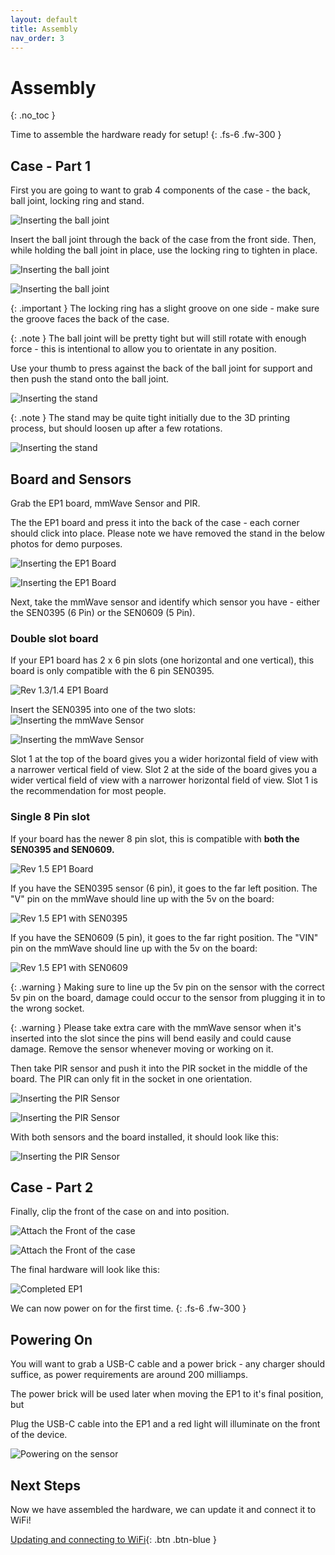 ```yaml
---
layout: default
title: Assembly
nav_order: 3
---
```


# Assembly

{: .no_toc }

Time to assemble the hardware ready for setup!
{: .fs-6 .fw-300 }

## Case - Part 1

First you are going to want to grab 4 components of the case - the back, ball joint, locking ring and stand.

![Inserting the ball joint](images/assembly-insert-ball-joint-1.jpg)

Insert the ball joint through the back of the case from the front side. Then, while holding the ball joint in place, use the locking ring to tighten in place.

![Inserting the ball joint](images/assembly-insert-ball-joint-2.jpg)

![Inserting the ball joint](images/assembly-insert-ball-joint-3.jpg)

{: .important }
The locking ring has a slight groove on one side - make sure the groove faces the back of the case.

{: .note }
The ball joint will be pretty tight but will still rotate with enough force - this is intentional to allow you to orientate in any position.

Use your thumb to press against the back of the ball joint for support and then push the stand onto the ball joint.

![Inserting the stand](images/assembly-attaching-stand.jpg)

{: .note }
The stand may be quite tight initially due to the 3D printing process, but should loosen up after a few rotations.

![Inserting the stand](images/assembly-attaching-stand-2.jpg)

## Board and Sensors

Grab the EP1 board, mmWave Sensor and PIR.

The the EP1 board and press it into the back of the case - each corner should click into place. Please note we have removed the stand in the below photos for demo purposes.

![Inserting the EP1 Board](images/assembly-insert-ep1-board-1.jpg)

![Inserting the EP1 Board](images/assembly-insert-ep1-board-2.jpg)

Next, take the mmWave sensor and identify which sensor you have - either the SEN0395 (6 Pin) or the SEN0609 (5 Pin).

### Double slot board

If your EP1 board has 2 x 6 pin slots (one horizontal and one vertical), this board is only compatible with the 6 pin SEN0395.

![Rev 1.3/1.4 EP1 Board](images/hardware-overview-ep1-board-rev-1.4.jpg)

Insert the SEN0395 into one of the two slots:
![Inserting the mmWave Sensor](images/assembly-insert-mmwave-top-slot.jpg)

![Inserting the mmWave Sensor](images/assembly-insert-mmwave-side-slot.jpg)

Slot 1 at the top of the board gives you a wider horizontal field of view with a narrower vertical field of view. Slot 2 at the side of the board gives you a wider vertical field of view with a narrower horizontal field of view. Slot 1 is the recommendation for most people.

### Single 8 Pin slot

If your board has the newer 8 pin slot, this is compatible with **both the SEN0395 and SEN0609.**

![Rev 1.5 EP1 Board](images/hardware-overview-ep1-board-rev-1.5.jpg)

If you have the SEN0395 sensor (6 pin), it goes to the far left position. The "V" pin on the mmWave should line up with the 5v on the board:

![Rev 1.5 EP1 with SEN0395](images/hardware-overview-ep1-board-rev-1.5-SEN0395.jpg)

If you have the SEN0609 (5 pin), it goes to the far right position. The "VIN" pin on the mmWave should line up with the 5v on the board:

![Rev 1.5 EP1 with SEN0609](images/hardware-overview-ep1-board-rev-1.5-SEN0609.jpg)

{: .warning }
Making sure to line up the 5v pin on the sensor with the correct 5v pin on the board, damage could occur to the sensor from plugging it in to the wrong socket.

{: .warning }
Please take extra care with the mmWave sensor when it's inserted into the slot since the pins will bend easily and could cause damage. Remove the sensor whenever moving or working on it.

Then take PIR sensor and push it into the PIR socket in the middle of the board. The PIR can only fit in the socket in one orientation.

![Inserting the PIR Sensor](images/assembly-insert-pir-sensor-1.jpg)

![Inserting the PIR Sensor](images/assembly-insert-pir-sensor-2.jpg)

With both sensors and the board installed, it should look like this:

![Inserting the PIR Sensor](images/assembly-insert-pir-sensor-3.jpg)

## Case - Part 2

Finally, clip the front of the case on and into position.

![Attach the Front of the case](images/assembly-attaching-front-case.jpg)

![Attach the Front of the case](images/assembly-attaching-front-case-2.jpg)

The final hardware will look like this:

![Completed EP1](images/assembly-complete.jpg)

We can now power on for the first time.
{: .fs-6 .fw-300 }

## Powering On

You will want to grab a USB-C cable and a power brick - any charger should suffice, as power requirements are around 200 milliamps.

The power brick will be used later when moving the EP1 to it's final position, but

Plug the USB-C cable into the EP1 and a red light will illuminate on the front of the device.

![Powering on the sensor](images/connecting-wifi-power.jpg)

## Next Steps

Now we have assembled the hardware, we can update it and connect it to WiFi!

[Updating and connecting to WiFi](http://ccano2011.github.io/everything-presence-one/updating.html){: .btn .btn-blue }

<script>
const toggleDarkMode = document.querySelector('.js-toggle-dark-mode');

jtd.addEvent(toggleDarkMode, 'click', function(){
  if (jtd.getTheme() === 'dark') {
    jtd.setTheme('light');
    toggleDarkMode.textContent = 'Preview dark color scheme';
  } else {
    jtd.setTheme('dark');
    toggleDarkMode.textContent = 'Return to the light side';
  }
});
</script>
